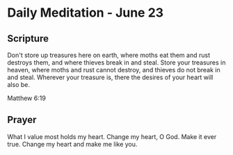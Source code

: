 # Daily Meditation - June 23

## Scripture

Don't store up treasures here on earth, where moths eat them and rust
destroys them, and where thieves break in and steal. Store your treasures in
heaven, where moths and rust cannot destroy, and thieves do not break in and
steal. Wherever your treasure is, there the desires of your heart will also
be.

Matthew 6:19


## Prayer

What I value most holds my heart.  Change my heart, O God.  Make it ever true.
Change my heart and make me like you.

